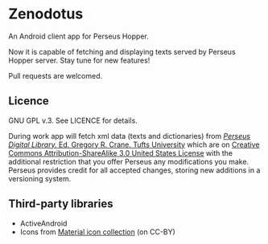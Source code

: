 # Zenodotus
An Android client app for Perseus Hopper.

Now it is capable of fetching and displaying texts served by Perseus Hopper
server. Stay tune for new features!

Pull requests are welcomed.

Licence
-------

GNU GPL v.3. See LICENCE for details.

During work app will fetch xml data (texts and dictionaries) from [*Perseus Digital Library.* Ed. Gregory R. Crane. Tufts University](http://www.perseus.tufts.edu) which are on [Creative Commons Attribution-ShareAlike 3.0 United States License](http://creativecommons.org/licenses/by-sa/3.0/us/) with the additional restriction that you offer Perseus any modifications you make. Perseus provides credit for all accepted changes, storing new additions in a versioning system.

Third-party libraries
---------------------

- ActiveAndroid
- Icons from [Material icon collection](https://www.google.com/design/icons/index.html) (on CC-BY)
